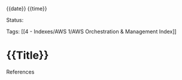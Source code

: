 {{date}} {{time}}

Status:

Tags:
[[4 - Indexes/AWS 1/AWS Orchestration & Management Index]]

# {{Title}}




References 
[]()